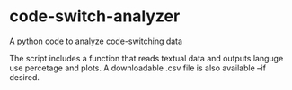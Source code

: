 # code-switch-analyzer
A python code to analyze code-switching data

The script includes a function that reads textual data and outputs languge use percetage and plots. A downloadable .csv file is also available –if desired.
